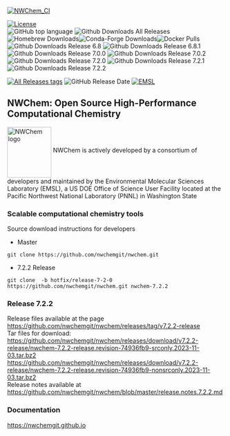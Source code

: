 <!---[![Build Status](https://img.shields.io/endpoint.svg?url=https%3A%2F%2Factions-badge.atrox.dev%2Fnwchemgit%2Fnwchem%2Fbadge%3Fref%3Dmaster&style=flat)](https://actions-badge.atrox.dev/nwchemgit/nwchem/goto?ref=master)--->
[![NWChem_CI](https://img.shields.io/github/actions/workflow/status/nwchemgit/nwchem/github_actions.yml?style=plastic)](https://github.com/nwchemgit/nwchem/actions)   
<!---[![Build Travis-CI Status](https://img.shields.io/travis/nwchemgit/nwchem.svg)](https://travis-ci.org/nwchemgit/nwchem/builds)--->
[![License](https://img.shields.io/badge/license-ECL2-blue.svg)](https://raw.githubusercontent.com/nwchemgit/nwchem/master/LICENSE.md)  
![GitHub top language](https://img.shields.io/github/languages/top/nwchemgit/nwchem)
![Github Downloads All Releases](https://img.shields.io/github/downloads/nwchemgit/nwchem/total)   
![Homebrew Downloads](https://img.shields.io/homebrew/installs/dy/nwchem?label=Homebrew%20downloads)![Conda-Forge Downloads](https://img.shields.io/conda/dn/conda-forge/nwchem?label=Conda-forge%20downloads)![Docker Pulls](https://img.shields.io/docker/pulls/nwchemorg/nwchem-700.fedora.sockets?label=Docker%20pulls)    
![Github Downloads Release 6.8](https://img.shields.io/github/downloads/nwchemgit/nwchem/v6.8-release/total)
![Github Downloads Release 6.8.1](https://img.shields.io/github/downloads/nwchemgit/nwchem/6.8.1-release/total)  
![Github Downloads Release 7.0.0](https://img.shields.io/github/downloads/nwchemgit/nwchem/v7.0.0-release/total)
![Github Downloads Release 7.0.2](https://img.shields.io/github/downloads/nwchemgit/nwchem/v7.0.2-release/total)  
![Github Downloads Release 7.2.0](https://img.shields.io/github/downloads/nwchemgit/nwchem/v7.2.0-release/total)
![Github Downloads Release 7.2.1](https://img.shields.io/github/downloads/nwchemgit/nwchem/v7.2.1-release/total)  
![Github Downloads Release 7.2.2](https://img.shields.io/github/downloads/nwchemgit/nwchem/v7.2.2-release/total)


[![All Releases tags](https://img.shields.io/github/release/nwchemgit/nwchem/all.svg)](https://github.com/nwchemgit/nwchem/releases)
![GitHub Release Date](https://img.shields.io/github/release-date/nwchemgit/nwchem)
[![EMSL](https://rawgit.com/nwchemgit/nwchem/master/contrib/git.nwchem/emsl_logo2.svg)](https://www.emsl.pnl.gov)
 
## NWChem: Open Source High-Performance Computational Chemistry
<img alt="NWChem logo" src="https://raw.githubusercontent.com/nwchemgit/nwchem/master/contrib/git.nwchem/MS3_logo_cropped.png" align=middle width="102pt" height="117pt"/>  
NWChem is actively developed by a consortium of developers and maintained by the Environmental Molecular Sciences Laboratory (EMSL), a US DOE Office of Science User Facility
located at the Pacific Northwest National Laboratory (PNNL) in Washington State

### Scalable computational chemistry tools

Source download instructions for developers

* Master
```
git clone https://github.com/nwchemgit/nwchem.git
```
* 7.2.2 Release
```
git clone  -b hotfix/release-7-2-0 https://github.com/nwchemgit/nwchem.git nwchem-7.2.2
```
### Release 7.2.2

Release files available at the page  
https://github.com/nwchemgit/nwchem/releases/tag/v7.2.2-release    
Tar files for download:  
https://github.com/nwchemgit/nwchem/releases/download/v7.2.2-release/nwchem-7.2.2-release.revision-74936fb9-srconly.2023-11-03.tar.bz2  
https://github.com/nwchemgit/nwchem/releases/download/v7.2.2-release/nwchem-7.2.2-release.revision-74936fb9-nonsrconly.2023-11-03.tar.bz2  
Release notes available at  
https://github.com/nwchemgit/nwchem/blob/master/release.notes.7.2.2.md  

### Documentation
https://nwchemgit.github.io
